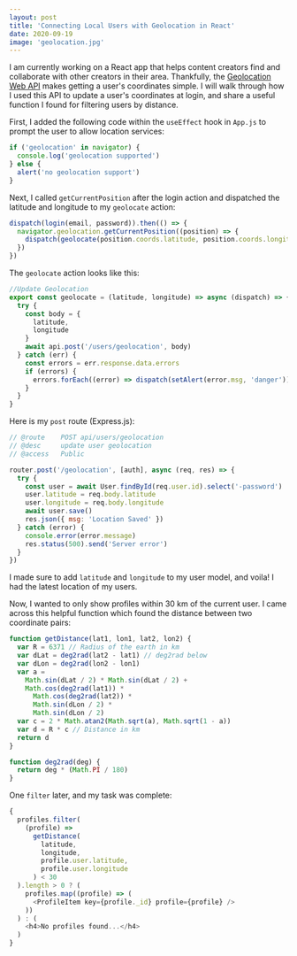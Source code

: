 ```yaml
---
layout: post
title: 'Connecting Local Users with Geolocation in React'
date: 2020-09-19
image: 'geolocation.jpg'
---
```


I am currently working on a React app that helps content creators find and collaborate with other creators in their area. Thankfully, the [Geolocation Web API](https://developer.mozilla.org/en-US/docs/Web/API/Geolocation_API) makes getting a user's coordinates simple. I will walk through how I used this API to update a user's coordinates at login, and share a useful function I found for filtering users by distance.

First, I added the following code within the `useEffect` hook in `App.js` to prompt the user to allow location services:

```js
if ('geolocation' in navigator) {
  console.log('geolocation supported')
} else {
  alert('no geolocation support')
}
```

Next, I called `getCurrentPosition` after the login action and dispatched the latitude and longitude to my `geolocate` action:

```js
dispatch(login(email, password)).then(() => {
  navigator.geolocation.getCurrentPosition((position) => {
    dispatch(geolocate(position.coords.latitude, position.coords.longitude))
  })
})
```

The `geolocate` action looks like this:

```js
//Update Geolocation
export const geolocate = (latitude, longitude) => async (dispatch) => {
  try {
    const body = {
      latitude,
      longitude
    }
    await api.post('/users/geolocation', body)
  } catch (err) {
    const errors = err.response.data.errors
    if (errors) {
      errors.forEach((error) => dispatch(setAlert(error.msg, 'danger')))
    }
  }
}
```

Here is my `post` route (Express.js):

```js
// @route    POST api/users/geolocation
// @desc     update user geolocation
// @access   Public

router.post('/geolocation', [auth], async (req, res) => {
  try {
    const user = await User.findById(req.user.id).select('-password')
    user.latitude = req.body.latitude
    user.longitude = req.body.longitude
    await user.save()
    res.json({ msg: 'Location Saved' })
  } catch (error) {
    console.error(error.message)
    res.status(500).send('Server error')
  }
})
```

I made sure to add `latitude` and `longitude` to my user model, and voila! I had the latest location of my users.

Now, I wanted to only show profiles within 30 km of the current user. I came across this helpful function which found the distance between two coordinate pairs:

```js
function getDistance(lat1, lon1, lat2, lon2) {
  var R = 6371 // Radius of the earth in km
  var dLat = deg2rad(lat2 - lat1) // deg2rad below
  var dLon = deg2rad(lon2 - lon1)
  var a =
    Math.sin(dLat / 2) * Math.sin(dLat / 2) +
    Math.cos(deg2rad(lat1)) *
      Math.cos(deg2rad(lat2)) *
      Math.sin(dLon / 2) *
      Math.sin(dLon / 2)
  var c = 2 * Math.atan2(Math.sqrt(a), Math.sqrt(1 - a))
  var d = R * c // Distance in km
  return d
}

function deg2rad(deg) {
  return deg * (Math.PI / 180)
}
```

One `filter` later, and my task was complete:

```js
{
  profiles.filter(
    (profile) =>
      getDistance(
        latitude,
        longitude,
        profile.user.latitude,
        profile.user.longitude
      ) < 30
  ).length > 0 ? (
    profiles.map((profile) => (
      <ProfileItem key={profile._id} profile={profile} />
    ))
  ) : (
    <h4>No profiles found...</h4>
  )
}
```
